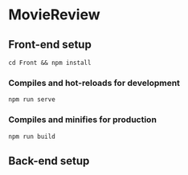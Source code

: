 # MovieReview


## Front-end setup
```
cd Front && npm install
```

### Compiles and hot-reloads for development
```
npm run serve
```

### Compiles and minifies for production
```
npm run build
```

## Back-end setup
```

```
